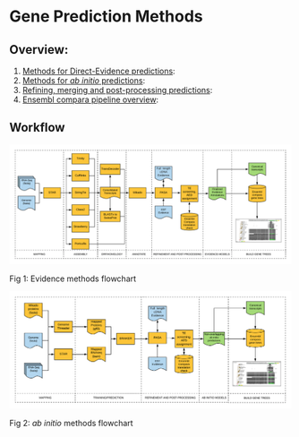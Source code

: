 # Gene Prediction Methods

## Overview:

1. [Methods for Direct-Evidence predictions](evidence-based.md):
2. [Methods for _ab initio_ predictions](ab-initios.md):
3. [Refining, merging and post-processing predictions](merge-predictions.md):
4. [Ensembl compara pipeline overview](compara.md):


## Workflow

![evidence](/gene-prediction/assets/evidence.png)

Fig 1: Evidence methods flowchart


![evidence](/gene-prediction/assets/braker.png)

Fig 2: _ab initio_ methods flowchart
